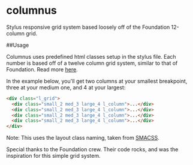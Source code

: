 columnus
========

Stylus responsive grid system based loosely off of the Foundation 12-column grid.

##Usage

Columnus uses predefined html classes setup in the stylus file. Each number is based off of a twelve column grid system, similar to that of Foundation. Read more [here](http://foundation.zurb.com/docs/components/grid.html).

In the example below, you'll get two columns at your smallest breakpoint, three at your medium one, and 4 at your largest:

```html
<div class="l_grid">
  <div class="small_2 med_3 large_4 l_column">...</div>
  <div class="small_2 med_3 large_4 l_column">...</div>
  <div class="small_2 med_3 large_4 l_column">...</div>
  <div class="small_2 med_3 large_4 l_column">...</div>
</div>
```

Note: This uses the layout class naming, taken from [SMACSS](http://smacss.com/).

Special thanks to the Foundation crew. Their code rocks, and was the inspiration for this simple grid system.
